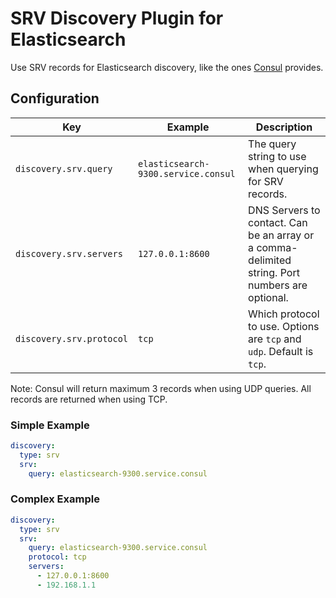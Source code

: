 SRV Discovery Plugin for Elasticsearch
======================================

Use SRV records for Elasticsearch discovery, like the ones
[Consul](https://consul.io) provides.

## Configuration

Key|Example|Description
---|---|---
`discovery.srv.query`|`elasticsearch-9300.service.consul`|The query string to use when querying for SRV records.
`discovery.srv.servers`|`127.0.0.1:8600`|DNS Servers to contact. Can be an array or a comma-delimited string. Port numbers are optional.
`discovery.srv.protocol`|`tcp`|Which protocol to use. Options are `tcp` and `udp`. Default is `tcp`.

Note: Consul will return maximum 3 records when using UDP queries. All records are returned when using TCP.

### Simple Example
```yaml
discovery:
  type: srv
  srv:
    query: elasticsearch-9300.service.consul
```

### Complex Example
```yaml
discovery:
  type: srv
  srv:
    query: elasticsearch-9300.service.consul
    protocol: tcp
    servers:
      - 127.0.0.1:8600
      - 192.168.1.1
```
